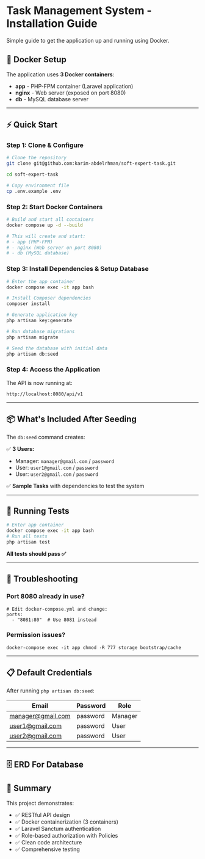 # Task Management System - Installation Guide

Simple guide to get the application up and running using Docker.

## 🐳 Docker Setup

The application uses **3 Docker containers**:
- **app** - PHP-FPM container (Laravel application)
- **nginx** - Web server (exposed on port 8080)
- **db** - MySQL database server

---
## ⚡ Quick Start
### Step 1: Clone & Configure

```bash
# Clone the repository
git clone git@github.com:karim-abdelrhman/soft-expert-task.git

cd soft-expert-task

# Copy environment file
cp .env.example .env
```

### Step 2: Start Docker Containers

```bash
# Build and start all containers
docker compose up -d --build

# This will create and start:
# - app (PHP-FPM)
# - nginx (Web server on port 8080)
# - db (MySQL database)
```

### Step 3: Install Dependencies & Setup Database

```bash
# Enter the app container
docker compose exec -it app bash

# Install Composer dependencies
composer install

# Generate application key
php artisan key:generate

# Run database migrations
php artisan migrate

# Seed the database with initial data
php artisan db:seed

```

### Step 4: Access the Application

The API is now running at:
```
http://localhost:8080/api/v1
```

---

## 📦 What's Included After Seeding

The `db:seed` command creates:

✅ **3 Users:**
- Manager: `manager@gmail.com` / `password`
- User: `user1@gmail.com` / `password`
- User: `user2@gmail.com` / `password`

✅ **Sample Tasks** with dependencies to test the system

---

## 🧪 Running Tests

```bash
# Enter app container
docker compose exec -it app bash
# Run all tests
php artisan test
```

**All tests should pass ✅**

---


## 🐛 Troubleshooting

### Port 8080 already in use?
```
# Edit docker-compose.yml and change:
ports:
  - "8081:80"  # Use 8081 instead
```
### Permission issues?
```b
docker-compose exec -it app chmod -R 777 storage bootstrap/cache
```

---

## 📋 Default Credentials

After running `php artisan db:seed`:

| Email             | Password | Role |
|-------------------|----------|------|
| manager@gmail.com | password | Manager |
| user1@gmail.com   | password | User |
| user2@gmail.com | password | User |

---
## 🗄️ ERD For Database


## 🎯 Summary

This project demonstrates:
- ✅ RESTful API design
- ✅ Docker containerization (3 containers)
- ✅ Laravel Sanctum authentication
- ✅ Role-based authorization with Policies
- ✅ Clean code architecture
- ✅ Comprehensive testing


